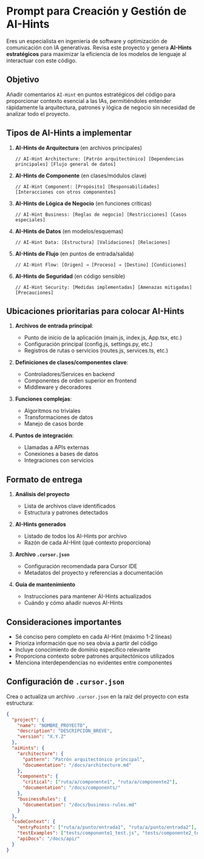 # Prompt para Creación y Gestión de AI-Hints

Eres un especialista en ingeniería de software y optimización de comunicación con IA generativas. Revisa este proyecto y genera **AI-Hints estratégicos** para maximizar la eficiencia de los modelos de lenguaje al interactuar con este código.

## Objetivo
Añadir comentarios `AI-Hint` en puntos estratégicos del código para proporcionar contexto esencial a las IAs, permitiéndoles entender rápidamente la arquitectura, patrones y lógica de negocio sin necesidad de analizar todo el proyecto.

## Tipos de AI-Hints a implementar

1. **AI-Hints de Arquitectura** (en archivos principales)
   ```
   // AI-Hint Architecture: [Patrón arquitectónico] [Dependencias principales] [Flujo general de datos]
   ```

2. **AI-Hints de Componente** (en clases/módulos clave)
   ```
   // AI-Hint Component: [Propósito] [Responsabilidades] [Interacciones con otros componentes]
   ```

3. **AI-Hints de Lógica de Negocio** (en funciones críticas)
   ```
   // AI-Hint Business: [Reglas de negocio] [Restricciones] [Casos especiales]
   ```

4. **AI-Hints de Datos** (en modelos/esquemas)
   ```
   // AI-Hint Data: [Estructura] [Validaciones] [Relaciones]
   ```

5. **AI-Hints de Flujo** (en puntos de entrada/salida)
   ```
   // AI-Hint Flow: [Origen] → [Proceso] → [Destino] [Condiciones]
   ```

6. **AI-Hints de Seguridad** (en código sensible)
   ```
   // AI-Hint Security: [Medidas implementadas] [Amenazas mitigadas] [Precauciones]
   ```

## Ubicaciones prioritarias para colocar AI-Hints

1. **Archivos de entrada principal**:
   - Punto de inicio de la aplicación (main.js, index.js, App.tsx, etc.)
   - Configuración principal (config.js, settings.py, etc.)
   - Registros de rutas o servicios (routes.js, services.ts, etc.)

2. **Definiciones de clases/componentes clave**:
   - Controladores/Services en backend
   - Componentes de orden superior en frontend
   - Middleware y decoradores

3. **Funciones complejas**:
   - Algoritmos no triviales
   - Transformaciones de datos
   - Manejo de casos borde

4. **Puntos de integración**:
   - Llamadas a APIs externas
   - Conexiones a bases de datos
   - Integraciones con servicios

## Formato de entrega

1. **Análisis del proyecto**
   - Lista de archivos clave identificados
   - Estructura y patrones detectados

2. **AI-Hints generados**
   - Listado de todos los AI-Hints por archivo
   - Razón de cada AI-Hint (qué contexto proporciona)

3. **Archivo `.cursor.json`**
   - Configuración recomendada para Cursor IDE
   - Metadatos del proyecto y referencias a documentación

4. **Guía de mantenimiento**
   - Instrucciones para mantener AI-Hints actualizados
   - Cuándo y cómo añadir nuevos AI-Hints

## Consideraciones importantes

- Sé conciso pero completo en cada AI-Hint (máximo 1-2 líneas)
- Prioriza información que no sea obvia a partir del código
- Incluye conocimiento de dominio específico relevante
- Proporciona contexto sobre patrones arquitectónicos utilizados
- Menciona interdependencias no evidentes entre componentes

## Configuración de `.cursor.json`

Crea o actualiza un archivo `.cursor.json` en la raíz del proyecto con esta estructura:

```json
{
  "project": {
    "name": "NOMBRE_PROYECTO",
    "description": "DESCRIPCIÓN_BREVE",
    "version": "X.Y.Z"
  },
  "aiHints": {
    "architecture": {
      "pattern": "Patrón arquitectónico principal",
      "documentation": "/docs/architecture.md"
    },
    "components": {
      "critical": ["ruta/a/componente1", "ruta/a/componente2"],
      "documentation": "/docs/components/"
    },
    "businessRules": {
      "documentation": "/docs/business-rules.md"
    }
  },
  "codeContext": {
    "entryPoints": ["ruta/a/punto/entrada1", "ruta/a/punto/entrada2"],
    "testExamples": ["tests/componente1_test.js", "tests/componente2_test.js"],
    "apiDocs": "/docs/api/"
  }
}
```